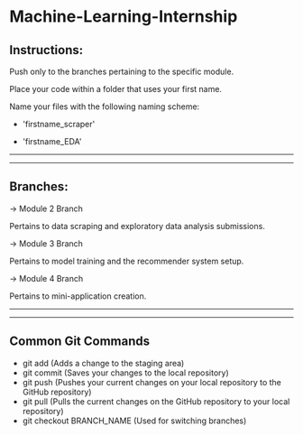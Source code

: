 # Machine-Learning-Internship

## **Instructions:**

Push only to the branches pertaining to the specific module.

Place your code within a folder that uses your first name.

Name your files with the following naming scheme:

- 'firstname_scraper'

- 'firstname_EDA'

---
---
## **Branches:**

-> Module 2 Branch

Pertains to data scraping and exploratory data analysis submissions.

-> Module 3 Branch

Pertains to model training and the recommender system setup.

-> Module 4 Branch

Pertains to mini-application creation.

---
---
## **Common Git Commands**
- git add (Adds a change to the staging area)
- git commit (Saves your changes to the local repository)
- git push (Pushes your current changes on your local repository to the GitHub repository)
- git pull (Pulls the current changes on the GitHub repository to your local repository)
- git checkout BRANCH_NAME (Used for switching branches)
